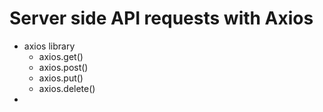 # Server side API requests with Axios
- axios library
    - axios.get()
    - axios.post()
    - axios.put()
    - axios.delete()
- 